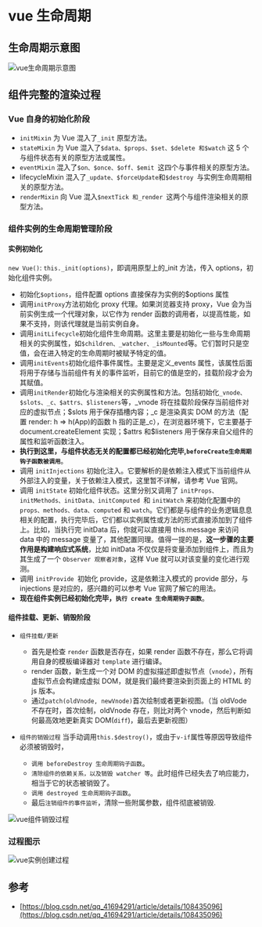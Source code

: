 # vue 生命周期

## 生命周期示意图

![vue生命周期示意图](https://v3.cn.vuejs.org/images/lifecycle.svg)

## 组件完整的渲染过程

### Vue 自身的初始化阶段

- `initMixin`
  为 Vue 混入了`_init` 原型方法。
- `stateMixin`
  为 Vue 混入了`$data、$props、$set、$delete 和$watch` 这 5 个与组件状态有关的原型方法或属性。
- `eventMixin`
  混入了`$on、$once、$off、$emit `这四个与事件相关的原型方法。
- lifecycleMixin
  混入了`_update、$forceUpdate`和`$destroy `与实例生命周期相关的原型方法。
- `renderMixin`
  向 Vue 混入`$nextTick 和_render `这两个与组件渲染相关的原型方法。

### 组件实例的生命周期管理阶段

#### 实例初始化

`new Vue()`: `this._init(options)`，即调用原型上的\_init 方法，传入 options，初始化组件实例。

- 初始化`$options`，组件配置 options 直接保存为实例的$options 属性
- 调用`initProxy`方法初始化 proxy 代理。如果浏览器支持 proxy，Vue 会为当前实例生成一个代理对象，以它作为 render 函数的调用者，以提高性能，如果不支持，则该代理就是当前实例自身。
- 调用`initLifecycle`初始化组件生命周期。这里主要是初始化一些与生命周期相关的实例属性，如`$children、_watcher、_isMounted`等。它们暂时只是空值，会在进入特定的生命周期时被赋予特定的值。
- 调用`initEvents`初始化组件事件属性。主要是定义\_events 属性，该属性后面将用于存储与当前组件有关的事件监听，目前它的值是空的，挂载阶段才会为其赋值。
- 调用`initRender`初始化与渲染相关的实例属性和方法。包括初始化`_vnode、$slots、_c、$attrs、$listeners`等，\_vnode 将在挂载阶段保存当前组件对应的虚拟节点；\$slots 用于保存插槽内容；\_c 是渲染真实 DOM 的方法（配置 render: h => h(App)的函数 h 指的正是\_c），在浏览器环境下，它主要基于 document.createElement 实现；\$attrs 和\$listeners 用于保存来自父组件的属性和监听函数注入。
- **执行到这里，与组件状态无关的配置都已经初始化完毕,`beforeCreate生命周期钩子函数被调用`**。
- 调用 `initInjections` 初始化注入。它要解析的是依赖注入模式下当前组件从外部注入的变量，关于依赖注入模式，这里暂不详解，请参考 Vue 官网。
- 调用 `initState` 初始化组件状态。这里分别又调用了 `initProps、initMethods、initData、initComputed `和 `initWatch` 来初始化配置中的 `props、methods、data、computed` 和 `watch`。它们都是与组件的业务逻辑息息相关的配置，执行完毕后，它们都以实例属性或方法的形式直接添加到了组件上。比如，当执行完 initData 后，你就可以直接用 this.message 来访问 data 中的 message 变量了，其他配置同理。值得一提的是，**这一步骤的主要作用是构建响应式系统**，比如 initData 不仅仅是将变量添加到组件上，而且为其生成了一个 `Observer 观察者对象`，这样 Vue 就可以对该变量的变化进行观测。
- 调用 `initProvide `初始化 provide，这是依赖注入模式的 provide 部分，与 injections 是对应的，感兴趣的可以参考 Vue 官网了解它的用法。
- **现在组件实例已经初始化完毕，`执行 create 生命周期钩子函数`**。

#### 组件挂载、更新、销毁阶段

- `组件挂载/更新`

  - 首先是检查 `render` 函数是否存在，如果 render 函数不存在，那么它将调用自身的模板编译器对 `template` 进行编译。
  - render 函数，新生成一个对 DOM 的虚拟描述即虚拟节点（`vnode`），所有虚拟节点会构建成虚拟 DOM，就是我们最终要渲染到页面上的 HTML 的 js 版本。
  - 通过`patch(oldVnode, newVnode)`首次绘制或者更新视图。（当 oldVode 不存在时，首次绘制，oldVnode 存在，则比对两个 vnode，然后判断如何最高效地更新真实 DOM(`diff`)，最后去更新视图）

- `组件的销毁过程`
  当手动调用`this.$destroy()`，或由于`v-if`属性等原因导致组件必须被销毁时，
  - `调用 beforeDestroy 生命周期钩子函数`。
  - `清除组件的依赖关系，以及销毁 watcher 等`。此时组件已经失去了响应能力，相当于它的状态被销毁了。
  - `调用 destroyed 生命周期钩子函数`。
  - 最后`注销组件的事件监听`，清除一些附属参数，组件彻底被销毁.

![vue组件销毁过程](https://img-blog.csdnimg.cn/20200907003202499.png)

### 过程图示

![vue实例创建过程](https://cdn.jsdelivr.net/gh/mipaifu328/image@master/study/vue-cycle-console.9ythaliyb3k.png)

## 参考

- [https://blog.csdn.net/qq_41694291/article/details/108435096](https://blog.csdn.net/qq_41694291/article/details/108435096)
